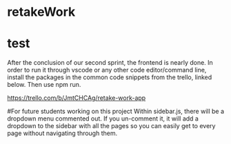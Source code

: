 # retakeWork
# test

After the conclusion of our second sprint, the frontend is nearly done. In order to run it through vscode or any other code editor/command line, install the packages in the common code snippets from the trello, linked below. Then use npm run.

https://trello.com/b/JmtCHCAg/retake-work-app

#For future students working on this project
Within sidebar.js, there will be a dropdown menu commented out. If you un-comment it, it will add a dropdown to the sidebar with all the pages so you can easily get to every page without navigating through them.
